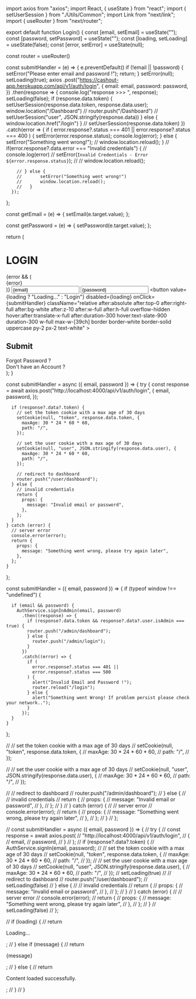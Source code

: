 import axios from "axios";
import React, { useState } from "react";
import { setUserSession } from "./Utils/Common";
import Link from "next/link";
import { useRouter } from "next/router";

export default function Login() {
  const [email, setEmail] = useState("");
  const [password, setPassword] = useState("");
  const [loading, setLoading] = useState(false);
  const [error, setError] = useState(null);

  const router = useRouter()

  const submitHandler = (e) => {
    e.preventDefault()
    if (!email || !password) {
      setError("Please enter email and password !");
      return;
    }
    setError(null);
    setLoading(true);
    axios
      .post("https://cashout-app.herokuapp.com/api/v1/auth/login", {
        email: email,
        password: password,
      })
      .then(response => {
        console.log("response >>> ", response);
        setLoading(false);
        if (response.data.token) {
          setUserSession(response.data.token, response.data.user);
          window.location("/Dashboard")
          // router.push("/Dashboard")
          // setUserSession("user", JSON.stringify(response.data))
        } else {
          window.location.href("/login")
        }
        // setUserSession(response.data.token)
      })
      .catch(error => {
        if (
          error.response?.status === 401 ||
          error.response?.status === 400
        ) {
          setError(error.response.status);
          console.log(error);
        } else {
          setError("Something went wrong!");
          // window.location.reload();
        }
        // if(error.response?.data.error ===  "Invalid credentials") {
        //   console.log(error)
        //   setError(`Invalid Credentials - Error ${error.response.status}`);
        //   //  window.location.reload();

        // } else {
        //       setError("Something went wrong!")
        //       window.location.reload();
        //   }
      });
  };

  const getEmail = (e) => {
    setEmail(e.target.value);
  };

  const getPassword = (e) => {
    setPassword(e.target.value);
  };

  return (
    <div className="select-none text-xs sm:text-xl justify-center flex flex-col gap-4 sm:gap-6 items-center h-screen">
      <h1 className="sm:text-3xl mb-2 text-white font-sans text-3xl">LOGIN</h1>
      {error && (
        <div className="text-center w-full max-w-[39ch] border border-solid border-rose-700 text-rose-300 py-2">
          {error}
        </div>
      )}
      <input
        type="text"
        value={email}
        onChange={getEmail}
        className="duration-300 border-b-2 border-solid border-black focus:border-cyan-300 outline-none font-sans font-bold py-3 px-3 w-full max-w-[45ch] text-slate-900"
        placeholder="Please Enter Email Address"
      />
      <input
        value={password}
        onChange={getPassword}
        type="text"
        className="duration-300 border-b-2 border-solid border-black focus:border-cyan-300 outline-none font-sans font-bold py-3 px-3 w-full max-w-[45ch] text-slate-900"
        placeholder="Please Enter Password"
      />
      <button
        value={loading ? "Loading..." : "Login"}
        disabled={loading}
        onClick={submitHandler}
        className="relative after:absolute after:top-0 after:right-full after:bg-white after:z-10 after:w-full after:h-full overflow-hidden hover:after:translate-x-full after:duration-300 hover:text-slate-900
      duration-300 w-full max-w-[39ch] border border-white border-solid uppercase py-2 px-2 text-white"
      >
        <h2 className="relative z-30"> Submit</h2>
      </button>
      <div className="flex mt-1 gap-4 text-center justify-center select-none">
        <div className="py-1 px-1 font-sans bg-hover:red font-bold text-1xl text-slate-200 bg-cyan-700">
          <Link href="/forgotPassword">Forgot Password ?</Link>
        </div>
        <div className="py-1 px-1 font-sans bg-hover:red font-bold text-1xl text-slate-200 bg-cyan-700">
          <Link href="/register">Don't have an Account ?</Link>
        </div>
      </div>
    </div>
  );
}



 const submitHandler = async ({ email, password }) => {
    try {
      const response = await axios.post("http://localhost:4000/api/v1/auth/login", {
        email,
        password,
      });
  
      if (response?.data?.token) {
        // set the token cookie with a max age of 30 days
        setCookie(null, "token", response.data.token, {
          maxAge: 30 * 24 * 60 * 60,
          path: "/",
        });
  
        // set the user cookie with a max age of 30 days
        setCookie(null, "user", JSON.stringify(response.data.user), {
          maxAge: 30 * 24 * 60 * 60,
          path: "/",
        });
  
        // redirect to dashboard
        router.push("/user/dashboard");
      } else {
        // invalid credentials
        return {
          props: {
            message: "Invalid email or password",
          },
        };
      }
    } catch (error) {
      // server error
      console.error(error);
      return {
        props: {
          message: "Something went wrong, please try again later",
        },
      };
    }
  };





   const submitHandler = ({ email, password }) => {
    if (typeof window !== "undefined") {

      if (email && password) {
        AuthService.signInAdmin(email, password)
          .then((response) => {
            if (response?.data.token && response?.data?.user.isAdmin === true) {
            router.push("/admin/dashboard");
            } else {
              router.push("/admin/login");
            }
          })
          .catch((error) => {
            if (
              error.response?.status === 401 ||
              error.response?.status === 500
            ) {
              alert("Invalid Email and Password !");
              router.reload("/login");
            } else {
              alert("Something went Wrong! If problem persist please check your network..");
            }
          });
      }
    }
  };
      
  //       // set the token cookie with a max age of 30 days
  //       setCookie(null, "token", response.data.token, {
  //         maxAge: 30 * 24 * 60 * 60,
  //         path: "/",
  //       });

  //       // set the user cookie with a max age of 30 days
  //       setCookie(null, "user", JSON.stringify(response.data.user), {
  //         maxAge: 30 * 24 * 60 * 60,
  //         path: "/",
  //       });

  //       // redirect to dashboard
  //       router.push("/admin/dashboard");
  //     } else {
  //       // invalid credentials
  //       return {
  //         props: {
  //           message: "Invalid email or password",
  //         },
  //       };
  //     }
  //   } catch (error) {
  //     // server error
  //     console.error(error);
  //     return {
  //       props: {
  //         message: "Something went wrong, please try again later",
  //       },
  //     };
  //   }
  // };

  
//   const submitHandler = async ({ email, password }) => {
//     try {
//       const response = await axios.post(
//         "http://localhost:4000/api/v1/auth/login",
//         {
//           email,
//           password,
//         }
//       );
//       if (response?.data?.token) {
//         AuthService.signIn(email, password);
//         // set the token cookie with a max age of 30 days
//         setCookie(null, "token", response.data.token, {
//           maxAge: 30 * 24 * 60 * 60,
//           path: "/",
//         });
//         // set the user cookie with a max age of 30 days
//         setCookie(null, "user", JSON.stringify(response.data.user), {
//           maxAge: 30 * 24 * 60 * 60,
//           path: "/",
//         });
//         setLoading(true)
//         // redirect to dashboard
//         router.push("/user/dashboard");
//         setLoading(false)
//       } else {
//         // invalid credentials
//         return {
//           props: {
//             message: "Invalid email or password",
//           },
//         };
//       }
//     } catch (error) {
//       // server error
//       console.error(error);
//       return {
//         props: {
//           message: "Something went wrong, please try again later",
//         },
//       };
//     }
//     setLoading(false)
//   };

//   if (loading) {
//     return <p>Loading...</p>;
//   } else if (message) {
//     return <p>{message}</p>;
//   } else {
//     return <p>Content loaded successfully.</p>;
//   }
// }
